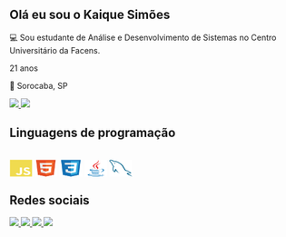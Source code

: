 ## Olá eu sou o Kaique Simões

💻 Sou estudante de Análise e Desenvolvimento de Sistemas no Centro Universitário da Facens.

21 anos

📍 Sorocaba, SP

<div>
  <a href="https://github.com/KaiqueSimoes">
    <img height="180em" src="https://github-readme-stats.vercel.app/api?username=KaiqueSimoes&icons=true&theme=dark&include_all_commits=true&count_private=true" />
  </a>
  <img height="180em" src="https://github-readme-stats.vercel.app/api/top-langs/?username=KaiqueSimoes&layout=compact&langs_count=16&theme=dark" />
</div>


## Linguagens de programação

<div style="display: inline-block;">
  <br>
  <img align="center" alt="Kaique-Js" height="30" width="40" src="https://raw.githubusercontent.com/devicons/devicon/master/icons/javascript/javascript-plain.svg" />
  <img align="center" alt="Kaique-HTML" height="30" width="40" src="https://raw.githubusercontent.com/devicons/devicon/master/icons/html5/html5-original.svg" />
  <img align="center" alt="Kaique-CSS" height="30" width="40" src="https://raw.githubusercontent.com/devicons/devicon/master/icons/css3/css3-original.svg" />
  <img align="center" alt="Kaique-Java" height="30" width="40" src="https://raw.githubusercontent.com/devicons/devicon/master/icons/java/java-original.svg" />
  <img align="center" alt="Kaique-MySQL" height="30" width="40" src="https://raw.githubusercontent.com/devicons/devicon/master/icons/mysql/mysql-original.svg" />
</div>


## Redes sociais

<div>
  <a href="https://instagram.com/ksimoes04" target="_blank">
    <img src="https://img.shields.io/badge/-Instagram-E4405F?style=for-the-badge&logo=instagram&logoColor=white" target="_blank" />
  </a>
  <a href="https://discord.gg/G9GPg5SA75" target="_blank">
    <img src="https://img.shields.io/badge/Discord-7289DA?style=for-the-badge&logo=discord&logoColor=white" target="_blank" />
  </a>
  <a href="mailto:kaiquesimoes2111@gmail.com" target="_blank">
    <img src="https://img.shields.io/badge/-Gmail-%23333?style=for-the-badge&logo=gmail&logoColor=white" target="_blank" />
  </a>
  <a href="https://www.linkedin.com/in/Kaique Simões" target="_blank">
    <img src="https://img.shields.io/badge/-LinkedIn-%230077B5?style=for-the-badge&logo=linkedin&logoColor=white" target="_blank" />
  </a>
</div>


